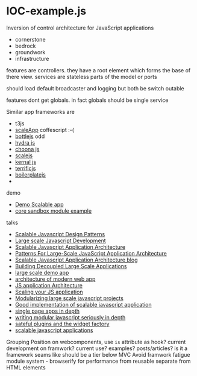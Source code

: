 # IOC-example.js
Inversion of control architecture for JavaScript applications

- cornerstone
- bedrock
- groundwork
- infrastructure


features are controllers. they have a root element which forms the base of there view. services are stateless parts of the model or ports

should load default broadcaster and logging but both be switch outable

features dont get globals. in fact globals should be single service

Similar app frameworks are

- t3js
- [scaleApp](https://github.com/flosse/scaleApp) coffescript :-(
- [bottlejs](https://github.com/young-steveo/bottlejs) odd
- [hydra js](https://github.com/HydraJS/HydraJS)
- [choona js](https://github.com/nsisodiya/choona.js/blob/master/src/choona.Util.js)
- [scalejs](https://github.com/lisovin/scalejs/tree/master)
- [kernal js](http://alanlindsay.me/kerneljs/#nav-what)
- [terrificjs](http://terrifically.org/api/download/)
- [boilerplatejs](http://boilerplatejs.org/)
-

demo

- [Demo Scalable app](https://github.com/nsisodiya/Demo-Scalable-App/)
- [core sandbox module example](https://github.com/mamoo/Core-Sandbox-Module-JS)

talks

- [Scalable Javascript Design Patterns](http://www.slideshare.net/AddyOsmani/scalable-javascript-design-patterns?related=1)
- [Large scale Javascript Development](http://www.slideshare.net/AddyOsmani/largescale-javascript-development?related=2)
- [Scalable Javascript Application Architecture](http://www.slideshare.net/nzakas/scalable-javascript-application-architecture-2012)
- [Patterns For Large-Scale JavaScript Application Architecture](http://addyosmani.com/largescalejavascript/)
- [Scalable Javascript Application Architecture blog](http://www.microsoft.com/en-GB/developers/articles/scalable-javascript-application-architecture/)
- [Building Decoupled Large Scale Applications](https://speakerdeck.com/addyosmani/building-decoupled-large-scale-applications-using-javascript-and-jquery)
- [large scale demo app](https://github.com/addyosmani/largescale-demo)
- [architecture of modern web app](http://www.slideshare.net/scothis/aoa-mwa?related=1)
- [JS application Architecture](https://medium.com/google-developers/javascript-application-architecture-on-the-road-to-2015-d8125811101b)
- [Scaling your JS application](https://vimeo.com/35924671)
- [Modularizing large scale javascript projects](http://enterprisewebbook.com/ch6_large_js_apps.html)
- [Good implementation of scalable javascript application](http://www.chinabtp.com/good-implementation-of-scalable-javascript-application-architecture-sandbox-by-nicholas-zakas/)
- [single page apps in depth](http://singlepageappbook.com/index.html)
- [writing modular javascript seriously in depth](http://code.tutsplus.com/tutorials/writing-modular-javascript--net-14746)
- [sateful plugins and the widget factory](https://msdn.microsoft.com/en-us/magazine/ff706600)
- [scalable javascript applications](http://www.joezimjs.com/javascript/scalable-javascript-applications/)


Grouping
Position on webcomponents, use `is` attribute as hook?
current development on framwork?
current use?
examples?
posts/articles?
is it a framework seams like should be a tier below MVC
Avoid framwork fatigue
module system - browserify for performance from reusable separate from HTML elements
